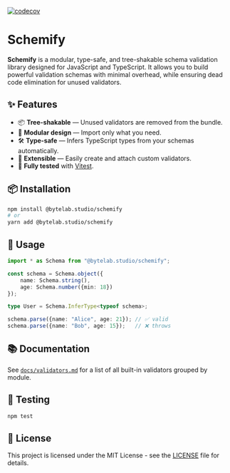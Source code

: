 [![codecov](https://codecov.io/github/bytelab-studio/schemify/branch/master/graph/badge.svg?token=K7Jq4afV6g)](https://codecov.io/github/bytelab-studio/schemify)

# Schemify

**Schemify** is a modular, type-safe, and tree-shakable schema validation library designed for JavaScript and
TypeScript. It allows you to build powerful validation schemas with minimal overhead, while ensuring dead code
elimination for unused validators.

## ✨ Features

- 📦 **Tree-shakable** — Unused validators are removed from the bundle.
- 🧩 **Modular design** — Import only what you need.
- 🛠 **Type-safe** — Infers TypeScript types from your schemas automatically.
- 🔌 **Extensible** — Easily create and attach custom validators.
- 🧪 **Fully tested** with [Vitest](https://vitest.dev).

## 📦 Installation

```bash
npm install @bytelab.studio/schemify
# or
yarn add @bytelab.studio/schemify
```

## 🚀 Usage

```ts
import * as Schema from "@bytelab.studio/schemify";

const schema = Schema.object({
    name: Schema.string(),
    age: Schema.number({min: 18})
});

type User = Schema.InferType<typeof schema>;

schema.parse({name: "Alice", age: 21}); // ✅ valid
schema.parse({name: "Bob", age: 15});   // ❌ throws
```

## 📚 Documentation

See [`docs/validators.md`](Validators.md) for a list of all built-in validators grouped by module.

## 🧪 Testing

```bash
npm test
```

## 📝 License

This project is licensed under the MIT License - see the [LICENSE](LICENSE) file for details.
